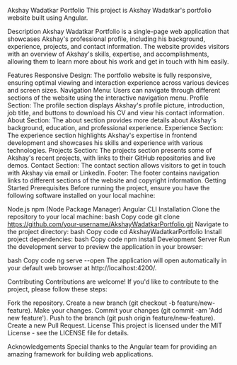 Akshay Wadatkar Portfolio
This project is Akshay Wadatkar's portfolio website built using Angular.

Description
Akshay Wadatkar Portfolio is a single-page web application that showcases Akshay's professional profile, including his background, experience, projects, and contact information. The website provides visitors with an overview of Akshay's skills, expertise, and accomplishments, allowing them to learn more about his work and get in touch with him easily.

Features
Responsive Design: The portfolio website is fully responsive, ensuring optimal viewing and interaction experience across various devices and screen sizes.
Navigation Menu: Users can navigate through different sections of the website using the interactive navigation menu.
Profile Section: The profile section displays Akshay's profile picture, introduction, job title, and buttons to download his CV and view his contact information.
About Section: The about section provides more details about Akshay's background, education, and professional experience.
Experience Section: The experience section highlights Akshay's expertise in frontend development and showcases his skills and experience with various technologies.
Projects Section: The projects section presents some of Akshay's recent projects, with links to their GitHub repositories and live demos.
Contact Section: The contact section allows visitors to get in touch with Akshay via email or LinkedIn.
Footer: The footer contains navigation links to different sections of the website and copyright information.
Getting Started
Prerequisites
Before running the project, ensure you have the following software installed on your local machine:

Node.js
npm (Node Package Manager)
Angular CLI
Installation
Clone the repository to your local machine:
bash
Copy code
git clone https://github.com/your-username/AkshayWadatkarPortfolio.git
Navigate to the project directory:
bash
Copy code
cd AkshayWadatkarPortfolio
Install project dependencies:
bash
Copy code
npm install
Development Server
Run the development server to preview the application in your browser:

bash
Copy code
ng serve --open
The application will open automatically in your default web browser at http://localhost:4200/.

Contributing
Contributions are welcome! If you'd like to contribute to the project, please follow these steps:

Fork the repository.
Create a new branch (git checkout -b feature/new-feature).
Make your changes.
Commit your changes (git commit -am 'Add new feature').
Push to the branch (git push origin feature/new-feature).
Create a new Pull Request.
License
This project is licensed under the MIT License - see the LICENSE file for details.

Acknowledgements
Special thanks to the Angular team for providing an amazing framework for building web applications.

